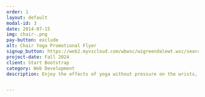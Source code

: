 ```yaml
---
order: 1
layout: default
modal-id: 3
date: 2014-07-15
img: chair-.png
pay-button: exclude
alt: Chair Yoga Promotional Flyer
signup_button: https://web2.myvscloud.com/wbwsc/wigreendalewt.wsc/search.html?Action=Start&SubAction=&_csrf_token=bO5W6Y6K1O684731253N2J4G5T64564R734T4F53520J084W5C46015M4S5G4U115J405968014Q6F6R6J0I5P4P6P6I705B4E4M4Y1B5M3M716H1I4Q4G6K5A095H5J4Z&keyword=simple+joy+yoga&keywordoption=Match+One&primarycode=&beginmonth=&endmonth=&subtype=&category=&age=&grade=&location=&instructor=&daysofweek=&dayoption=All&timeblock=&gender=&spotsavailable=&bydayonly=No&beginyear=&season=&display=Detail&module=AR&multiselectlist_value=&arwebsearch_buttonsearch=yes
project-date: Fall 2024
client: Start Bootstrap
category: Web Development
description: Enjoy the effects of yoga without pressure on the wrists, knees and back. If you are dealing with an injury, a chronic condition or simply do not like getting down on the floor, this is the class for you. Options will be given so all students can participate regardless of physical challenges. During the seven-week sessions, each class will include breathwork, stretching and meditation.


---
```


